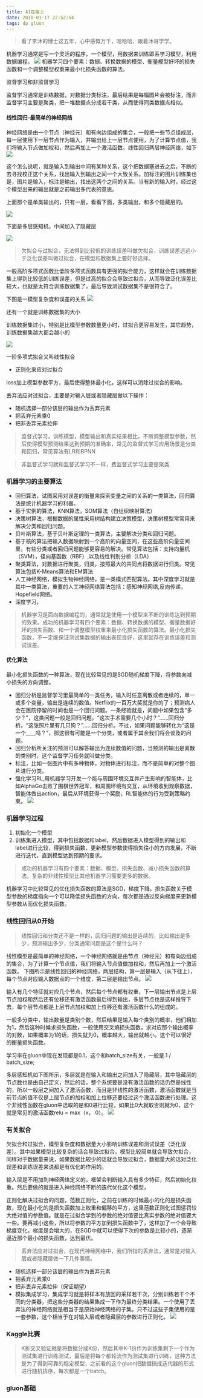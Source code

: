 ```yaml
---
title: AI在路上
date: 2018-01-17 22:52:54
tags: dp gluon 
---
```


> 看了李沐的博士这五年，心中感慨万千，哈哈哈，跟着沐哥学学。

机器学习通常是写一个灵活的程序，一个模型，用数据来训练即系学习模型，利用数据编程。
![](https://zh.gluon.ai/_images/ml-loop.png)
机器学习四个要素：数据、转换数据的模型、衡量模型好坏的损失函数和一个调整模型权重来最小化损失函数的算法。

监督学习和非监督学习

监督学习通常是训练数据，对数据分类标注，最后结果是每幅图片会被标注，而非监督学习主要是聚类，把一堆数据点分成若干类，从而使得同类数据点相似。

#### 线性回归-最简单的神经网络
神经网络是由一个节点（神经元）和有向边组成的集合，一般把一些节点组成层，每一层使用下一层节点作为输入，并输出给上一层节点使用，为了计算节点值，我们将输入节点做加权和，然后再加上一个激活函数。线性回归两层神经网络，如下
![](https://zh.gluon.ai/_images/simple-net-linear.png)

这个怎么说呢，就是输入到输出中间有某种关系，这个把数据塞进去之后，不断的去寻找校正这个关系，找出输入到输出之间一个大致关系。加标注的图片训练集也是，图片是输入，标注是输出，找出这两个之间的关系。当有新的输入时，经过这个模型出来的输出就是之前输出多代表的意思。



上面那个是单类输出的，只有一层，看看下面，多类输出，和多个隐藏层的。

![](https://zh.gluon.ai/_images/simple-softmax-net.png)

下面是多层感知机，中间加入了隐藏层

![](https://zh.gluon.ai/_images/multilayer-perceptron.png)


> 欠拟合与过拟合，无法得到比较低的训练误差叫做欠拟合，训练误差远远小于泛化误差叫做过拟合，在模型和数据集上要好好选择。


一般高阶多项式函数比低阶多项式函数具有更强的拟合能力，这样就会在训练数据集上得到比较低的训练误差，但是过高的拟合会导致过拟合，从而导致泛化误差比较大，也就是太符合训练数据集了，最后导致测试数据集不是很符合了。

下图是一模型复杂度和误差的关系
![](https://zh.gluon.ai/_images/error_model_complexity.png)

还有一个就是训练数据集的大小

训练数据集过小，特别是比模型参数数量更小时，过拟合更容易发生，其它趋势，训练数据集越大都会越小的

![](https://zh.gluon.ai/_images/model_vs_data.png)


一阶多项式拟合又叫线性拟合

* 正则化来应对过拟合


loss加上模型参数平方，最后使得整体最小化，这样可以消除过拟合的影响。


丢弃法应对过拟合，主要是对输入层或者隐藏层做以下操作：
* 随机选择一部分该层的输出作为丢弃元素
* 把丢弃元素乘0
* 把非丢弃元素拉伸



> 监督式学习，训练模型，模型输出和真实结果相比，不断调整模型参数，然后使得模型预测结果达到预期的准确率，常见的监督式学习应用场景是分类和回归，常见算法有LR和BPNN

> 非监督式学习就和监督式学习不一样，费监督式学习主要是聚类.


### 机器学习的主要算法
* 回归算法，试图采用对误差的衡量来探索变量之间的关系的一类算法，回归算法是统计机器学习的利器。
* 基于实例的算法，KNN算法，SOM算法（自组织映射算法）
* 决策树算法，根据数据的属性采用树结构建立决策模型，决策树模型常常用来解决分类和回归问题。
* 贝叶斯算法，基于贝叶斯定理的一类算法，主要解决分类和回归问题。
* 基于核的算法把输入数据映射到一个高阶的向量空间，在这些高阶向量空间里，有些分类或者回归问题能够更容易的解决。常见算法包括：支持向量机（SVM），径向基函数（RBF）,以及线性判别分析（LDA）
* 聚类算法，对数据进行聚类，归类，按照最大的共同点将数据进行归类。常见算法包括K-Means算法和EM算法
* 人工神经网络，模拟生物神经网络，是一类模式匹配算法。其中深度学习就是其中一类算法，重要的人工神经网络算法包括：感知神经网络,反向传递，Hopefield网络。
* 深度学习，

> 机器学习是面向数据编程的，通常就是使用一个模型来不断的训练达到预期的效果。成功的机器学习有四个要素：数据、转换数据的模型、衡量数据好坏的损失函数、和一个调整模型权重来最小化损失函数的算法。最小化损失函数，不一定能保证测试集数据的输出表现良好，这里就存在训练误差和测试误差。

#### 优化算法
最小化损失函数的一种算法，现在比较常见的是SGD随机梯度下降，将参数向减小损失的方向调整。

* 回归分析是监督学习里最简单的一类任务，输入时任意离散或者连续的，单一或多个变量，输出是连续的数值。Netflix的一百万大奖就是你的了；预测病人会在医院停留的时间也是一个回归问题。一条经验就是，问题中如果包含“多少？”，这类问题一般是回归问题。“这次手术需要几个小时？”……回归分析。“这张照片里有几只狗？”……回归分析。不过，如果问题能够转化为“这是一个____吗？”，那这很有可能是一个分类，或者属于其余我们将会谈及的问题。
* 回归分析所关注的预测可以解答输出为连续数值的问题，当预测的输出是离散的类别时，这个监督学习任务就叫做分类。
* 标注，比如一张图片中有多种物体，对物体进行标注，而不是简单的对整个图片进行分类。
* 强化学习RL,用机器学习开发一个能与周围环境交互并产生影响的智能体，比如AlphaGo击败了围棋世界冠军，和周围环境有交互，从环境收到观察数据，智能体做出action，最后从环境获得一个奖励，RL智能体的行为受到策略约束。
![](https://zh.gluon.ai/_images/rl-environment.png)


### 机器学习过程
1. 初始化一个模型
2. 训练集进入模型，其中包括数据和label，然后数据进入模型得到的输出和label进行比较，得到损失函数，更新模型参数使得损失往小的方向发展，不断进行迭代，直到模型达到预期的要求。


> 成功的机器学习有四个要素：数据、模型、损失函数、减小损失函数的算法。复杂的非线性模型比其他机器学习需要更多的数据。


机器学习中比较常见的优化损失函数的算法是SGD，梯度下降。损失函数关于模型参数的梯度指向一个可以降低损失函数的方向，每次都是通过反向梯度来更新模型参数从而优化损失函数。

### 线性回归从0开始
> 线性回归和分类还不是一样的，回归问题的输出是连续的，比如输出是多少，预测输出多少，分类通常问题是这个是什么吗？

线性模型是最简单的神经网络，一个神经网络就是由节点（神经元）和有向边组成的集合，为了计算一个节点值，我们将输入节点值做加权和，然后再加上一个激活函数。
下图所示是线性回归的神经网络，两层结构，第一层是输入（从下往上），每个节点对应输入数据点的一个维度，第二层是输出节点。
![](https://zh.gluon.ai/_images/simple-net-linear.png)



输入有几个特征就对应几个节点，然后每个节点都有权重，下一层输出节点是上层节点加权和然后还有位移还有激活函数最后得到输出，多层节点也是这样推导下去，每个层节点都是上层节点加权和加上位移还有激活函数什么的组成的。

一般多分类中，输出数量是类别个数，然后结果是输入每个类别的概率，他们相加为1，然后这种时候求损失函数，一般使用交叉熵损失函数，求对应那个输出概率的对数，如果概率为1的话，损失就为0，概率越大，输出就越小。这个可以很好的衡量损失函数。

学习率在gluon中现在发现都是0.1，这个和batch_size有关，一般是.1 / batch_size;

多层感知机如下图所示，多层就是在输入和输出之间加入了隐藏层，其中隐藏层的节点数也是由自己定义，然后的话，整个系统要是没有激活函数的话仍然是线性的，所以一般层之间加入了激活函数，而且是非线性的激活函数，激活函数就是当前节点的值不仅是上层节点的加权和加上位移还要经过这个激活函数进行处理。这个非线性函数在gluon中选取的是和0进行比较，如果比0大就取否则就为0，这个就是常见的激活函数relu = max（x， 0）。
![](https://zh.gluon.ai/_images/multilayer-perceptron.png)
### 有关拟合
欠拟合和过拟合，模型复杂度和数据量大小影响训练误差和测试误差（泛化误差）。其中如果模型比较复杂的话会导致过拟合，模型比较简单就会导致欠拟合，同样对于数据量来说，如果数据比较少的话就会导致过拟合，数据量大的话对泛化误差和训练误差来说都是有优化的作用的。

输入层是不用加到神经网络定义的，框架会判断输入具有多少特征，然后初始化权重。然后要做的就是进入神经网络不断的迭代优化这个模型，



正则化解决过拟合的问题，范数正则化，之前在训练的时候最小的化的是损失函数，现在最小化的是损失函数加上权重和偏移的平方，这里范数正则化试图惩罚较大绝对值的参数值。就是在过拟合学到的参数的绝对值要比真实参数的绝对值要大一些。要再减小这些，所以将参数的平方加到损失函数中了，这样加了一个会导致梯度变化，梯度是会增大的，在SGD中就可以使得下次的参数是比较小的，逐渐逼近那个最小的损失函数，达到最优。


> 丢弃法应对过拟合，在现代神经网络中，我们所指的丢弃法，通常是对输入层或者隐藏层做一下几件事情。

* 随机选择一部分该层的输出作为丢弃元素
* 把丢弃元素乘0
* 把非丢弃元素拉伸（保证期望）
* 模拟集成学习，集成学习就是将样本有放回的采样若干次，分别训练若干个不同的分类器，把这些分类器的结果集成一下作为最终分类结果。一个使用了丢弃法的神经网络就是相当于是原始神经网络的子集。只不过这些子集使用的是一套参数，这个相当于在对输入层或者隐藏层的参数进行正则化。
![](https://zh.gluon.ai/_images/dropout.png)

### Kaggle比赛
> K折交叉验证就是将数据分成K份，然后其中K-1份作为训练集剩下一个作为测试集进行训练测试，最后是将每个都轮流作为测试集进行训练，这种方法是为了得到可靠的稳定模型，之前看的这个gluon把数据搞成迭代器的形式进行随机排序，每次都是一个batch。




### gluon基础






